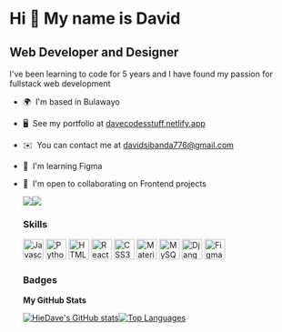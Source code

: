Hi 👋 My name is David
======================

Web Developer and Designer
--------------------------

I've been learning to code for 5 years and I have found my passion for fullstack web development

*   🌍  I'm based in Bulawayo
*   🖥️  See my portfolio at [davecodesstuff.netlify.app](http://davecodesstuff.netlify.app)
*   ✉️  You can contact me at [davidsibanda776@gmail.com](mailto:davidsibanda776@gmail.com)
*   🧠  I'm learning Figma
*   🤝  I'm open to collaborating on Frontend projects

      <a href="https://www.twitter.com/HieDave_" target="_blank" rel="noreferrer"><img
                  src="https://img.shields.io/twitter/follow/HieDave_?logo=twitter&style=for-the-badge&color=0891b2&labelColor=000000"
                /></a><a href="https://www.github.com/HieDave" target="_blank" rel="noreferrer"><img
                  src="https://img.shields.io/github/followers/HieDave?logo=github&style=for-the-badge&color=0891b2&labelColor=000000" /></a>
      ### Skills
                  
     <p align="left">
                                <a href="https://developer.mozilla.org/en-US/docs/Web/JavaScript" target="_blank" rel="noreferrer"><img src="https://raw.githubusercontent.com/danielcranney/readme-generator/main/public/icons/skills/javascript-colored.svg" width="36" height="36" alt="Javascript" /></a>
                                <a href="https://www.python.org/" target="_blank" rel="noreferrer"><img src="https://raw.githubusercontent.com/danielcranney/readme-generator/main/public/icons/skills/python-colored.svg" width="36" height="36" alt="Python" /></a>
                                <a href="https://developer.mozilla.org/en-US/docs/Glossary/HTML5" target="_blank" rel="noreferrer"><img src="https://raw.githubusercontent.com/danielcranney/readme-generator/main/public/icons/skills/html5-colored.svg" width="36" height="36" alt="HTML5" /></a>
                                <a href="https://reactjs.org/" target="_blank" rel="noreferrer"><img src="https://raw.githubusercontent.com/danielcranney/readme-generator/main/public/icons/skills/react-colored.svg" width="36" height="36" alt="React" /></a>
                                <a href="https://www.w3.org/TR/CSS/#css" target="_blank" rel="noreferrer"><img src="https://raw.githubusercontent.com/danielcranney/readme-generator/main/public/icons/skills/css3-colored.svg" width="36" height="36" alt="CSS3" /></a>
                                <a href="https://mui.com/" target="_blank" rel="noreferrer"><img src="https://raw.githubusercontent.com/danielcranney/readme-generator/main/public/icons/skills/materialui-colored.svg" width="36" height="36" alt="Material UI" /></a>
                                <a href="https://www.mysql.com/" target="_blank" rel="noreferrer"><img src="https://raw.githubusercontent.com/danielcranney/readme-generator/main/public/icons/skills/mysql-colored.svg" width="36" height="36" alt="MySQL" /></a>
                                <a href="https://www.djangoproject.com/" target="_blank" rel="noreferrer"><img src="https://raw.githubusercontent.com/danielcranney/readme-generator/main/public/icons/skills/django-colored.svg" width="36" height="36" alt="Django" /></a>
                                <a href="https://www.figma.com/" target="_blank" rel="noreferrer"><img src="https://raw.githubusercontent.com/danielcranney/readme-generator/main/public/icons/skills/figma-colored.svg" width="36" height="36" alt="Figma" /></a>
                    </p>
     
                      
      ### Badges
      
      
      <b>My GitHub Stats</b>
      
      <a href="http://www.github.com/HieDave"><img src="https://github-readme-stats.vercel.app/api?username=HieDave&show_icons=true&hide=&count_private=true&title_color=0891b2&text_color=ffffff&icon_color=0891b2&bg_color=000000&hide_border=true&show_icons=true" alt="HieDave's GitHub stats" /></a><a href="https://github.com/HieDave" align="left"><img src="https://github-readme-stats.vercel.app/api/top-langs/?username=HieDave&langs_count=10&title_color=0891b2&text_color=ffffff&icon_color=0891b2&bg_color=000000&hide_border=true&locale=en&custom_title=Top%20%Languages" alt="Top Languages" /></a>
